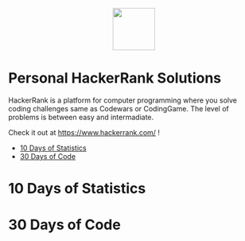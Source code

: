 <p align="center">
    <a href="https://www.hackerrank.com/hbaflast">
        <img height=85 src="https://d3keuzeb2crhkn.cloudfront.net/hackerrank/assets/styleguide/logo_wordmark-f5c5eb61ab0a154c3ed9eda24d0b9e31.svg">
    </a>
</p>

# Personal HackerRank Solutions

HackerRank is a platform for computer programming where you solve coding challenges same as Codewars or CodingGame. The level of problems is between easy and intermadiate.

Check it out at https://www.hackerrank.com/ !

* [10 Days of Statistics](#10-days-of-statistics)
* [30 Days of Code](#30-days-of-code)


# 10 Days of Statistics

# 30 Days of Code
